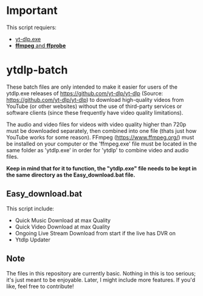 # Important
This script requiers: <br />
* [yt-dlp.exe](https://github.com/yt-dlp/yt-dlp/releases/latest/download/yt-dlp.exe) <br />
* [**ffmpeg** and **ffprobe**](https://www.ffmpeg.org)<br />
# ytdlp-batch
These batch files are only intended to make it easier for users of the ytdlp.exe releases of https://github.com/yt-dlp/yt-dlp (Source: https://github.com/yt-dlp/yt-dlp) to download high-quality videos from YouTube (or other websites) without the use of third-party services or software clients (since these frequently have video quality limitations).

The audio and video files for videos with video quality higher than 720p must be downloaded separately, then combined into one file (thats just how YouTube works for some reason). FFmpeg (https://www.ffmpeg.org/) must be installed on your computer or the 'ffmpeg.exe' file must be located in the same folder as 'ytdlp.exe' in order for 'ytdlp' to combine video and audio files.

**Keep in mind that for it to function, the "ytdlp.exe" file needs to be kept in the same directory as the Easy_download.bat file.**

## Easy_download.bat
This script include: <br />
* Quick Music Download at max Quality <br />
* Quick Video Download at max Quality <br />
* Ongoing Live Stream Download from start if the live has DVR on <br />
* Ytdlp Updater <br />

## Note
The files in this repository are currently basic. Nothing in this is too serious; it's just meant to be enjoyable. Later, I might include more features. If you'd like, feel free to contribute!